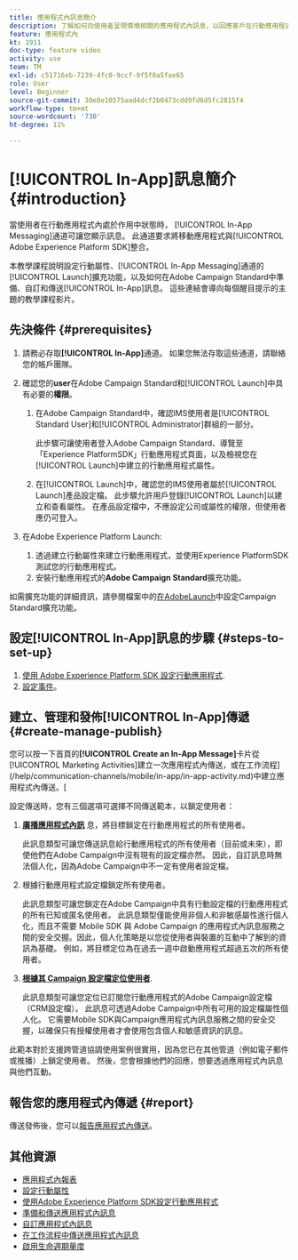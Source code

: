 ```yaml
---
title: 應用程式內訊息簡介
description: 了解如何向使用者呈現情境相關的應用程式內訊息，以回應客戶在行動應用程式內的即時行為。
feature: 應用程式內
kt: 1911
doc-type: feature video
activity: use
team: TM
exl-id: c51716eb-7239-4fc0-9ccf-9f5f0a5fae65
role: User
level: Beginner
source-git-commit: 30e8e10575aad4dcf2b0473cdd9fd6d5fc2815f4
workflow-type: tm+mt
source-wordcount: '730'
ht-degree: 11%

---
```


# [!UICONTROL In-App]訊息簡介 {#introduction}

當使用者在行動應用程式內處於作用中狀態時， [!UICONTROL In-App Messaging]通道可讓您顯示訊息。 此通道要求將移動應用程式與[!UICONTROL Adobe Experience Platform SDK]整合。

本教學課程說明設定行動屬性、[!UICONTROL In-App Messaging]通道的[!UICONTROL Launch]擴充功能，以及如何在Adobe Campaign Standard中準備、自訂和傳送[!UICONTROL In-App]訊息。 這些連結會導向每個醒目提示的主題的教學課程影片。

## 先決條件 {#prerequisites}

1. 請務必存取&#x200B;**[!UICONTROL In-App]**&#x200B;通道。 如果您無法存取這些通道，請聯絡您的帳戶團隊。
1. 確認您的&#x200B;**user**&#x200B;在Adobe Campaign Standard和[!UICONTROL Launch]中具有必要的&#x200B;**權限**。

   1. 在Adobe Campaign Standard中，確認IMS使用者是[!UICONTROL Standard User]和[!UICONTROL Administrator]群組的一部分。

      此步驟可讓使用者登入Adobe Campaign Standard、導覽至「Experience PlatformSDK」行動應用程式頁面，以及檢視您在[!UICONTROL Launch]中建立的行動應用程式屬性。

   1. 在[!UICONTROL Launch]中，確認您的IMS使用者屬於[!UICONTROL Launch]產品設定檔。 此步驟允許用戶登錄[!UICONTROL Launch]以建立和查看屬性。 在產品設定檔中，不應設定公司或屬性的權限，但使用者應仍可登入。

1. 在Adobe Experience Platform Launch:

   1. 透過建立行動屬性來建立行動應用程式，並使用Experience PlatformSDK測試您的行動應用程式。
   1. 安裝行動應用程式的&#x200B;**Adobe Campaign Standard**&#x200B;擴充功能。

如需擴充功能的詳細資訊，請參閱檔案中的[在AdobeLaunch](https://aep-sdks.gitbook.io/docs/using-mobile-extensions/adobe-campaign-standard)中設定Campaign Standard擴充功能。

## 設定[!UICONTROL In-App]訊息的步驟 {#steps-to-set-up}

1. [使用 Adobe Experience Platform SDK 設定行動應用程式](/help/communication-channels/mobile/configure-mobile-apps-using-aep-sdk.md).
1. [設定事件](/help/communication-channels/mobile/in-app/configure-events.md)。

## 建立、管理和發佈[!UICONTROL In-App]傳遞 {#create-manage-publish}

您可以按一下首頁的&#x200B;**[!UICONTROL Create an In-App Message]**&#x200B;卡片從[!UICONTROL Marketing Activities]建立一次應用程式內傳送，或在工作流程](/help/communication-channels/mobile/in-app/in-app-activity.md)中建立應用程式內傳送。[

設定傳送時，您有三個選項可選擇不同傳送範本，以鎖定使用者：

1. [**廣播應用程式內訊**](/help/communication-channels/mobile/in-app/broadcast-in-app-message.md) 息，將目標鎖定在行動應用程式的所有使用者。

   此訊息類型可讓您傳送訊息給行動應用程式的所有使用者（目前或未來），即使他們在Adobe Campaign中沒有現有的設定檔亦然。 因此，自訂訊息時無法個人化，因為Adobe Campaign中不一定有使用者設定檔。

1. 根據行動應用程式設定檔鎖定所有使用者。

   此訊息類型可讓您鎖定在Adobe Campaign中具有行動設定檔的行動應用程式的所有已知或匿名使用者。 此訊息類型僅能使用非個人和非敏感屬性進行個人化，而且不需要 Mobile SDK 與 Adobe Campaign 的應用程式內訊息服務之間的安全交握。因此，個人化策略是以您從使用者與裝置的互動中了解到的資訊為基礎。 例如，將目標定位為在過去一週中啟動應用程式超過五次的所有使用者。

1. [**根據其 Campaign 設定檔定位使用者**](/help/communication-channels/mobile/in-app/target-users-based-on-campaign-profile.md).

   此訊息類型可讓您定位已訂閱您行動應用程式的Adobe Campaign設定檔（CRM設定檔）。 此訊息可透過Adobe Campaign中所有可用的設定檔屬性個人化。 它需要Mobile SDK與Campaign應用程式內訊息服務之間的安全交握，以確保只有授權使用者才會使用包含個人和敏感資訊的訊息。

此範本對於支援跨管道協調使用案例很實用，因為您已在其他管道（例如電子郵件或推播）上鎖定使用者。 然後，您會根據他們的回應，想要透過應用程式內訊息與他們互動。

## 報告您的應用程式內傳遞 {#report}

傳送發佈後，您可以[報告應用程式內傳送](/help/communication-channels/mobile/in-app/in-app-reporting.md)。

## 其他資源

* [應用程式內報表](https://experienceleague.adobe.com/docs/campaign-standard/using/reporting/list-of-reports/in-app-report.html?lang=en)
* [設定行動屬性](https://aep-sdks.gitbook.io/docs/getting-started/create-a-mobile-property)
* [使用Adobe Experience Platform SDK設定行動應用程式](https://experienceleague.adobe.com/docs/campaign-standard/using/administrating/configuring-channels/configuring-a-mobile-application.html?lang=en)
* [準備和傳送應用程式內訊息](https://experienceleague.adobe.com/docs/campaign-standard/using/communication-channels/in-app-messaging/preparing-and-sending-an-in-app-message.html?lang=en)
* [自訂應用程式內訊息](https://experienceleague.adobe.com/docs/campaign-standard/using/communication-channels/in-app-messaging/customizing-an-in-app-message.html?lang=en)
* [在工作流程中傳送應用程式內訊息](https://experienceleague.adobe.com/docs/campaign-standard/using/managing-processes-and-data/channel-activities/in-app-delivery.html?lang=en)
* [啟用生命週期量度](https://aep-sdks.gitbook.io/docs/getting-started/initialize-the-sdk#enable-lifecycle-metrics)
